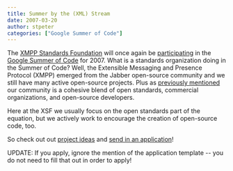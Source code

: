 ```yaml
---
title: Summer by the (XML) Stream
date: 2007-03-20
author: stpeter
categories: ["Google Summer of Code"]
---
```


The [XMPP Standards Foundation](https://xmpp.org/) will once again be [participating](http://code.google.com/soc/xmpp/about.html) in the [Google Summer of Code](http://code.google.com/soc/) for 2007. What is a standards organization doing in the Summer of Code? Well, the Extensible Messaging and Presence Protocol (XMPP) emerged from the Jabber open-source community and we still have many active open-source projects. Plus as [previously mentioned](http://blog.xmpp.org/?p=12) our community is a cohesive blend of open standards, commercial organizations, and open-source developers.

Here at the XSF we usually focus on the open standards part of the equation, but we actively work to encourage the creation of open-source code, too.

So check out out [project ideas](http://wiki.jabber.org/index.php/Summer_of_Code_2007) and [send in an application](http://groups.google.com/group/google-summer-of-code-announce/web/guide-to-the-gsoc-web-app-for-student-applicants)!

UPDATE: If you apply, ignore the mention of the application template -- you do not need to fill that out in order to apply!
